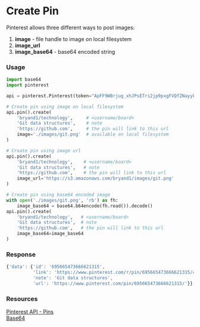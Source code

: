 # Create Pin


Pinterest allows three different ways to post images:   
1. **image** - file handle to image on local filesystem
2. **image_url**
3. **image_base64** - base64 encoded string


### Usage

```python
import base64
import pinterest

api = pinterest.Pinterest(token="ApFF9WBrjug_xhJPsETri2jp9pxgFVQfZNayykxFOjJQhWAw")

# Create pin using image on local filesystem
api.pin().create(
    'bryand1/technology',     # <username/board>
    'Git data structures',    # note
    'https://github.com',     # the pin will link to this url
    image='./images/git.png'  # available on local filesystem
)

# Create pin using image url
api.pin().create(
    'bryand1/technology',    # <username/board>
    'Git data structures',   # note
    'https://github.com',    # the pin will link to this url
    image_url='https://s3.amazonaws.com/bryand1/images/git.png'
)

# Create pin using base64 encoded image
with open('./images/git.png', 'rb') as fh:
    image_base64 = base64.b64encode(fh.read()).decode()
api.pin().create(
    'bryand1/technology',   # <username/board>
    'Git data structures',  # note
    'https://github.com',   # the pin will link to this url  
    image_base64=image_base64
)

```


### Response

```javascript
{'data': {'id': '695665473666621315',
          'link': 'https://www.pinterest.com/r/pin/695665473666621315/4989327273560649264/a248f805acfbde23a36cbc0a6cbbb7cfa5377fcb8f5e647a9104801c75e99cbb',
          'note': 'Git data structures',
          'url': 'https://www.pinterest.com/pin/695665473666621315/'}}

```


### Resources

[Pinterest API - Pins](https://developers.pinterest.com/docs/api/pins/)  
[Base64](https://en.wikipedia.org/wiki/Base64)  
